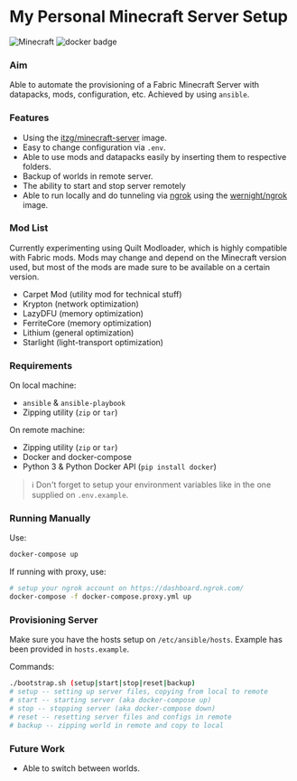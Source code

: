 # My Personal Minecraft Server Setup

![Minecraft](https://img.shields.io/badge/Minecraft-1.19.2-green?logo=minecraft)
![docker badge](https://img.shields.io/badge/Docker-20.10.6-blue?logo=docker)

### Aim

Able to automate the provisioning of a Fabric Minecraft Server with datapacks, mods, configuration, etc.
Achieved by using `ansible`.

### Features

- Using the [itzg/minecraft-server](https://github.com/itzg/docker-minecraft-server/) image.
- Easy to change configuration via `.env`.
- Able to use mods and datapacks easily by inserting them to respective folders.
- Backup of worlds in remote server.
- The ability to start and stop server remotely
- Able to run locally and do tunneling via [ngrok](https://ngrok.com/) using the [wernight/ngrok](https://github.com/wernight/ngrok) image.

### Mod List

Currently experimenting using Quilt Modloader, which is highly compatible with Fabric mods. Mods may change and depend on the Minecraft version used, but most of the mods are made sure to be available on a certain version.

- Carpet Mod (utility mod for technical stuff)
- Krypton (network optimization)
- LazyDFU (memory optimization)
- FerriteCore (memory optimization)
- Lithium (general optimization)
- Starlight (light-transport optimization)

### Requirements

On local machine:

- `ansible` & `ansible-playbook`
- Zipping utility (`zip` or `tar`)

On remote machine:

- Zipping utility (`zip` or `tar`)
- Docker and docker-compose
- Python 3 & Python Docker API (`pip install docker`)

> :information_source: Don't forget to setup your environment variables like in the one supplied on `.env.example`.

### Running Manually

Use:

```bash
docker-compose up
```

If running with proxy, use:

```bash
# setup your ngrok account on https://dashboard.ngrok.com/
docker-compose -f docker-compose.proxy.yml up
```

### Provisioning Server

Make sure you have the hosts setup on `/etc/ansible/hosts`.
Example has been provided in `hosts.example`.

Commands:

```bash
./bootstrap.sh (setup|start|stop|reset|backup)
# setup -- setting up server files, copying from local to remote
# start -- starting server (aka docker-compose up)
# stop -- stopping server (aka docker-compose down)
# reset -- resetting server files and configs in remote
# backup -- zipping world in remote and copy to local
```

### Future Work

- Able to switch between worlds.
